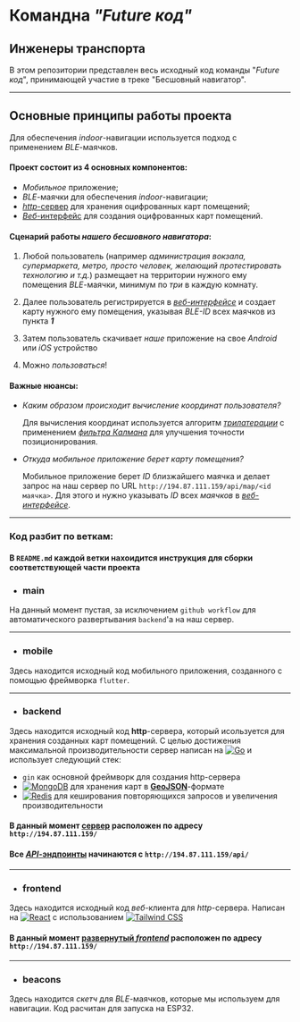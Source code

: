 # Командна _"Future код"_

## Инженеры транспорта

В этом репозитории представлен весь исходный код команды "_Future код_",
принимающей участие в треке "Бесшовный навигатор".

---

## Основные принципы работы проекта

Для обеспечения _indoor_-навигации используется подход с применением _BLE_-маячков.

#### Проект состоит из __4__ основных компонентов:

- _Мобильное_ приложение;
- _BLE_-маячки для обеспечения _indoor_-навигации;
- [_http_-сервер](http://194.87.111.159/api/) для хранения оцифрованных карт помещений;
- [_Веб_-интерфейс](http://194.87.111.159/) для создания оцифрованных карт помещений.

#### Сценарий работы _нашего бесшовного навигатора_:

1. Любой пользователь (например _администрация вокзала, супермаркета, метро, просто человек,
   желающий протестировать технологию и т.д._) размещает на территории нужного ему помещения
   _BLE_-маячки, минимум по _три_ в каждую комнату.

2. Далее пользователь регистрируется в [_веб-интерфейсе_](http://194.87.111.159/)
   и создает карту нужного ему помещения, указывая _BLE-ID_ всех маячков из пункта ___1___

3. Затем пользователь скачивает _наше_ приложение на свое _Android_ или _iOS_ устройство

4. Можно _пользоваться_!

#### Важные нюансы:

- _Каким образом происходит вычисление координат пользователя?_

  Для вычисления координат используется алгоритм [_трилатерации_](https://ru.wikipedia.org/wiki/Трилатерация)
  с применением [_фильтра Калмана_](https://ru.wikipedia.org/wiki/Фильтр_Калмана)
  для улучшения точности позиционирования.


- _Откуда мобильное приложение берет карту помещения?_

  Мобильное приложение берет _ID_ близжайшего маячка и делает запрос на наш сервер по
  URL `http://194.87.111.159/api/map/<id маячка>`. Для этого и нужно указывать _ID_ всех _маячков_
  в [_веб-интерфейсе_](http://194.87.111.159/).

---

### Код разбит по веткам:

#### В `README.md` каждой ветки нахоидится инструкция для сборки соответствующей части проекта

- ### main

На данный момент пустая, за исключением `github workflow` для
автоматического развертывания `backend`'а на наш сервер.

---

- ### mobile

Здесь находится исходный код мобильного приложения, созданного с
помощью фреймворка `flutter`.

---

- ### backend

Здесь находится исходный код __http__-сервера, который исользуется для
хранения созданных карт помещений. С целью достижения максимальной производительности сервер написан
на [![Go](https://img.shields.io/badge/Go-00ADD8?style=flat&logo=go&logoColor=white)](https://golang.org) и
использует следующий стек:

- `gin` как основной фреймворк для создания http-сервера
- [![MongoDB](https://img.shields.io/badge/MongoDB-47A248?style=flat&logo=mongodb&logoColor=white)](https://www.mongodb.com)
  для хранения карт в __[GeoJSON](https://datatracker.ietf.org/doc/html/rfc7946)__-формате
- [![Redis](https://img.shields.io/badge/Redis-DC382D?style=flat&logo=redis&logoColor=white)](https://redis.io)
  для кеширования повторяющихся запросов и увеличения производительности

#### В данный момент [сервер](http://194.87.111.159/) расположен по адресу `http://194.87.111.159/`

#### Все [_API_-эндпоинты](http://194.87.111.159/api/) начинаются с `http://194.87.111.159/api/`

---

- ### frontend

Здесь находится исходный код _веб_-клиента для _http_-сервера. Написан на
[![React](https://img.shields.io/badge/React-20232A?style=flat&logo=react&logoColor=61DAFB)](https://reactjs.org)
с использованием
[![Tailwind CSS](https://img.shields.io/badge/Tailwind_CSS-38B2AC?style=flat&logo=tailwind-css&logoColor=white)](https://tailwindcss.com)

#### В данный момент [развернутый _frontend_](http://194.87.111.159/) расположен по адресу `http://194.87.111.159/`

---

- ### beacons

Здесь находится _скетч_ для _BLE_-маячков, которые мы используем для навигации. Код расчитан для запуска на ESP32.
